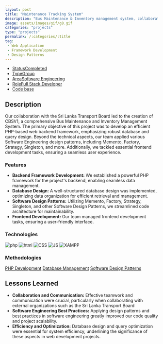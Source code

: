 ```yaml
---
layout: post
title: "Maintenance Tracking System"
description: "Bus Maintenance & Inventory management system, collaborate with Sri Lanka Transport Board"
image: assets/images/gif/g8.gif
categories: "projects"
type: "projects"
permalink: /:categories/:title
tag:
 - Web Application
 - Framework Development
 - Design Patterns
---
```


<div id="main">
	<section id='second'>
		<div class="inner no-padding">
			<div class="tag-container">
                    <ul class="actions">
                        <li><a href="#" class="button special small disable">Status</a><a href="#" class="button small disable">Completed</a></li>
                        <li><a href="#" class="button special small disable">Type</a><a href="#" class="button small disable">Group</a></li>
                        <li><a href="#" class="button special small disable">Area</a><a href="#" class="button small disable">Software Engineering</a></li>
						<li><a href="#" class="button special small disable">Role</a><a href="#" class="button small disable">Full Stack Developer</a></li>
						<li><a href="#" class="button special small disable"><i class="fab fa-github"></i></a><a href="https://github.com/UD3-OOSD/MaintenanceTrackingSystem" class="button small">Code base</a></li>
                    </ul>
            </div>
			<div>
				<h2>Description</h2>
				<p>Our collaboration with the Sri Lanka Transport Board led to the creation of CBSV1, a comprehensive Bus Maintenance and Inventory Management System. The primary objective of this project was to develop an efficient PHP-based web backend framework, emphasizing robust database and query design. Beyond the technical aspects, our team applied various Software Engineering design patterns, including Memento, Factory, Strategy, Singleton, and more. Additionally, we tackled essential frontend development tasks, ensuring a seamless user experience.</p>
					<h3>Features</h3>
					<ul class='fa-ul'>
						<li><i class="fa-li fa fa-check-square"></i><b>Backend Framework Development:</b> We established a powerful PHP framework for the project's backend, enabling seamless data management.</li>
						<li><i class="fa-li fa fa-check-square"></i><b>Database Design:</b> A well-structured database design was implemented, optimizing data organization for efficient retrieval and management.</li>
						<li><i class="fa-li fa fa-check-square"></i><b>Software Design Patterns:</b> Utilizing Memento, Factory, Strategy, Singleton, and other Software Design Patterns, we streamlined code architecture for maintainability.</li>
						<li><i class="fa-li fa fa-check-square"></i><b>Frontend Development:</b> Our team managed frontend development tasks, ensuring a user-friendly interface.</li>
					</ul>
			</div>
			<div class="row">
				<div class="6u 12u$(small)">
					<h3>Technologies</h3>
					<div class='logos-container'>
						<img src="{{site.baseurl}}/assets/images/logos/php.png" alt="php" class="logos">
						<img src="{{site.baseurl}}/assets/images/logos/html.png" alt="html" class="logos">
						<img src="{{site.baseurl}}/assets/images/logos/CSS.png" alt="CSS" class="logos">
						<img src="{{site.baseurl}}/assets/images/logos/JS.png" alt="JS" class="logos">
						<img src="{{site.baseurl}}/assets/images/logos/xampp.png" alt="XAMPP" class="logos">
					</div>
				</div>
				<div class="6u$ 12u$(small) ">
					<h3>Methodologies</h3>
					<p><a href="#" class="button small disable">PHP Development</a>
					   <a href="#" class="button small disable">Database Management</a>
					   <a href="#" class="button small disable">Software Design Patterns</a></p>
				</div>
			</div>
		</div>
	</section>
	<section id='third'>
		<div class="inner no-padding">
			<!-- <div>
				<h2>Project Visualization</h2>
				<div id="slider">  
					<div class="slides">  
					<img src="https://hhsbanner.com/wp-content/uploads/2019/03/victoria_falls-900x300.jpg" width="100%" />
					</div>
					<div class="slides">  
					<img src="https://blog.cognifit.com/wp-content/uploads/2019/11/hiking-900x300.jpg" width="100%" />
					</div>
					<div class="slides">  
					<img src="https://travelfree.info/wp-content/uploads/2018/02/croatia-waterfall-in-deep-forest-of-Cr-12755165-900x300.jpg" width="100%" />
					</div> 
					<div class="slides">  
					<img src="https://www.piemonturismo.it/site/wp-content/uploads/2014/07/13-laghi-grande.jpg" width="100%" />
					</div> 
					<div class="slides">  
					<img src="https://improvephotography.com/wp-content/uploads/2017/09/Julian-Baird-20170914-3-900px.jpg" width="100%" />
					</div>  
				</div>
				<script src="{{ site.baseurl }}assets/js/image_slider.js"></script>
			</div> -->
			<div>
				<h2>Lessons Learned</h2>
				<ul class='fa-ul'>
					<li><i class="fa-li fa fa-check-square"></i><b>Collaboration and Communication:</b> Effective teamwork and communication were crucial, particularly when collaborating with external organizations such as the Sri Lanka Transport Board</li>
					<li><i class="fa-li fa fa-check-square"></i><b>Software Engineering Best Practices:</b> Applying design patterns and best practices in software engineering greatly improved our code quality and project scalability.</li>
					<li><i class="fa-li fa fa-check-square"></i><b>Efficiency and Optimization:</b> Database design and query optimization were essential for system efficiency, underlining the significance of these aspects in web development projects.</li>
				</ul>
			</div>
		</div>
	</section>
</div>



	

